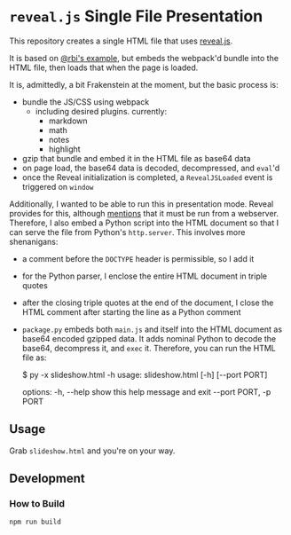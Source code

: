 `reveal.js` Single File Presentation
====================================

This repository creates a single HTML file that uses [reveal.js](https://github.com/hakimel/reveal.js).

It is based on [@rbi's example](https://github.com/rbi/reveal.js-webpack-example), but embeds the
webpack'd bundle into the HTML file, then loads that when the page is loaded.

It is, admittedly, a bit Frakenstein at the moment, but the basic process is:
  - bundle the JS/CSS using webpack
    - including desired plugins.  currently:
      - markdown
      - math
      - notes
      - highlight
  - gzip that bundle and embed it in the HTML file as base64 data
  - on page load, the base64 data is decoded, decompressed, and `eval`'d
  - once the Reveal initialization is completed, a `RevealJSLoaded` event is triggered on `window`

Additionally, I wanted to be able to run this in presentation mode.  Reveal
provides for this, although [mentions](https://revealjs.com/speaker-view/)
that it must be run from a webserver.  Therefore, I also embed a Python
script into the HTML document so that I can serve the file from Python's
`http.server`.  This involves more shenanigans:
  - a comment before the `DOCTYPE` header is permissible, so I add it
  - for the Python parser, I enclose the entire HTML document in triple quotes
  - after the closing triple quotes at the end of the document, I close
    the HTML comment after starting the line as a Python comment
  - `package.py` embeds both `main.js` and itself into the HTML document
    as base64 encoded gzipped data.  It adds nominal Python to decode the base64,
    decompress it, and `exec` it.
Therefore, you can run the HTML file as:

    $ py -x slideshow.html -h
    usage: slideshow.html [-h] [--port PORT]

    options:
    -h, --help            show this help message and exit
    --port PORT, -p PORT

Usage
-----

Grab `slideshow.html` and you're on your way.

Development
-----------

### How to Build

```
npm run build
```
